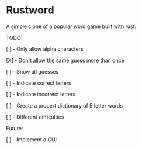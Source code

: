 # Rustword
A simple clone of a popular word game built with rust.

TODO:

[ ] - Only allow alpha characters

[X] - Don't allow the same guess more than once

[ ] - Show all guesses

[ ] - Indicate correct letters

[ ] - Indicate incorrect letters

[ ] - Create a propert dictionary of 5 letter words

[ ] - Different difficulties

Future:

[ ] - Implement a GUI
